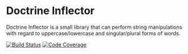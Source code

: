 # Doctrine Inflector

Doctrine Inflector is a small library that can perform string manipulations
with regard to uppercase/lowercase and singular/plural forms of words.

[![Build Status](https://github.com/doctrine/inflector/workflows/Continuous%20Integration/badge.svg)](https://github.com/doctrine/inflector/actions?query=workflow%3A%22Continuous+Integration%22+branch%3A4.0.x)
[![Code Coverage](https://codecov.io/gh/doctrine/inflector/branch/2.0.x/graph/badge.svg)](https://codecov.io/gh/doctrine/inflector/branch/2.0.x)

